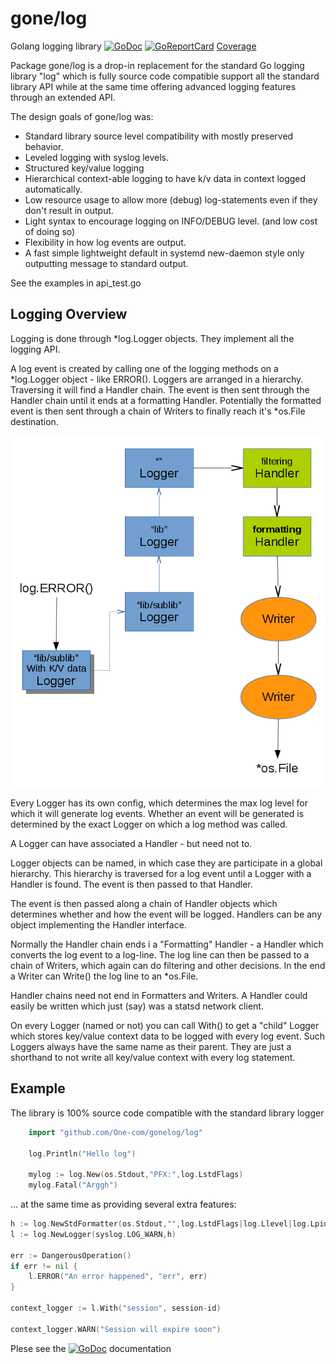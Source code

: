 # gone/log

Golang logging library [![GoDoc](https://godoc.org/github.com/one-com/gone/log?status.svg)](https://godoc.org/github.com/one-com/gone/log) [![GoReportCard](https://goreportcard.com/badge/github.com/One-com/gone)](https://goreportcard.com/report/github.com/One-com/gone/log) [Coverage](http://gocover.io/github.com/One-com/gone/log)

Package gone/log is a drop-in replacement for the standard Go logging library "log" which is fully source code compatible support all the standard library API while at the same time offering advanced logging features through an extended API.

The design goals of gone/log was:

* Standard library source level compatibility with mostly preserved behavior.
* Leveled logging with syslog levels.
* Structured key/value logging
* Hierarchical context-able logging to have k/v data in context logged automatically.
* Low resource usage to allow more (debug) log-statements even if they don't result in output.
* Light syntax to encourage logging on INFO/DEBUG level. (and low cost of doing so)
* Flexibility in how log events are output.
* A fast simple lightweight default in systemd new-daemon style only outputting <level>message to standard output.

See the examples in api_test.go

## Logging Overview

Logging is done through *log.Logger objects. They implement all the logging API.

A log event is created by calling one of the logging methods on a *log.Logger object - like ERROR(). Loggers are arranged in a hierarchy. Traversing it will find a Handler chain. The event is then sent through the Handler chain until it ends at a formatting Handler. Potentially the formatted event is then sent through a chain of Writers to finally reach it's *os.File destination.

![diagram](diagram.png)

Every Logger has its own config, which determines the max log level for which it will generate log events. Whether an event will be generated is determined by the exact Logger on which a log method was called.

A Logger can have associated a Handler - but need not to.

Logger objects can be named, in which case they are participate in a global hierarchy. This hierarchy is traversed for a log event until a Logger with a Handler is found. The event is then passed to that Handler.

The event is then passed along a chain of Handler objects which determines whether and how the event will be logged. Handlers can be any object implementing the Handler interface.

Normally the Handler chain ends i a "Formatting" Handler - a Handler which converts the log event to a log-line. The log line can then be passed to a chain of Writers, which again can do filtering and other decisions. In the end a Writer can Write() the log line to an *os.File.

Handler chains need not end in Formatters and Writers. A Handler could easily be written which just (say) was a statsd network client.

On every Logger (named or not) you can call With() to get a "child" Logger which stores key/value context data to be logged with every log event. Such Loggers always have the same name as their parent. They are just a shorthand to not write all key/value context with every log statement.

## Example

The library is 100% source code compatible with the standard library logger

```go
    import "github.com/One-com/gonelog/log"

    log.Println("Hello log")

    mylog := log.New(os.Stdout,"PFX:",log.LstdFlags)
    mylog.Fatal("Arggh")
```

... at the same time as providing several extra features:

```go
h := log.NewStdFormatter(os.Stdout,"",log.LstdFlags|log.Llevel|log.Lpid|log.Lshortfile)
l := log.NewLogger(syslog.LOG_WARN,h)

err := DangerousOperation()
if err != nil {
	l.ERROR("An error happened", "err", err)
}

context_logger := l.With("session", session-id)

context_logger.WARN("Session will expire soon")

```

Plese see the [![GoDoc](https://godoc.org/github.com/one-com/gone/log?status.svg)](https://godoc.org/github.com/one-com/gone/log) documentation

